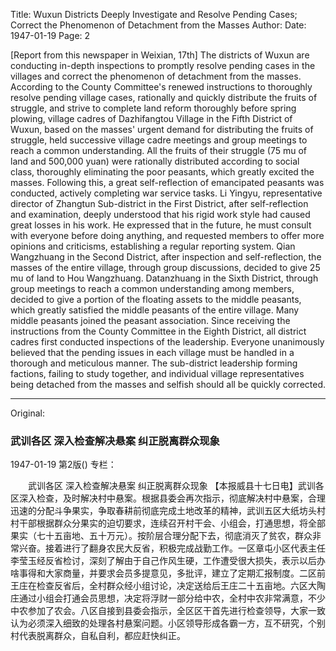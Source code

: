 Title: Wuxun Districts Deeply Investigate and Resolve Pending Cases; Correct the Phenomenon of Detachment from the Masses
Author:
Date: 1947-01-19
Page: 2

[Report from this newspaper in Weixian, 17th] The districts of Wuxun are conducting in-depth inspections to promptly resolve pending cases in the villages and correct the phenomenon of detachment from the masses. According to the County Committee's renewed instructions to thoroughly resolve pending village cases, rationally and quickly distribute the fruits of struggle, and strive to complete land reform thoroughly before spring plowing, village cadres of Dazhifangtou Village in the Fifth District of Wuxun, based on the masses' urgent demand for distributing the fruits of struggle, held successive village cadre meetings and group meetings to reach a common understanding. All the fruits of their struggle (75 mu of land and 500,000 yuan) were rationally distributed according to social class, thoroughly eliminating the poor peasants, which greatly excited the masses. Following this, a great self-reflection of emancipated peasants was conducted, actively completing war service tasks. Li Yingyu, representative director of Zhangtun Sub-district in the First District, after self-reflection and examination, deeply understood that his rigid work style had caused great losses in his work. He expressed that in the future, he must consult with everyone before doing anything, and requested members to offer more opinions and criticisms, establishing a regular reporting system. Qian Wangzhuang in the Second District, after inspection and self-reflection, the masses of the entire village, through group discussions, decided to give 25 mu of land to Hou Wangzhuang. Datanzhuang in the Sixth District, through group meetings to reach a common understanding among members, decided to give a portion of the floating assets to the middle peasants, which greatly satisfied the middle peasants of the entire village. Many middle peasants joined the peasant association. Since receiving the instructions from the County Committee in the Eighth District, all district cadres first conducted inspections of the leadership. Everyone unanimously believed that the pending issues in each village must be handled in a thorough and meticulous manner. The sub-district leadership forming factions, failing to study together, and individual village representatives being detached from the masses and selfish should all be quickly corrected.



<hr /> 

Original: 


### 武训各区  深入检查解决悬案  纠正脱离群众现象

1947-01-19
第2版()
专栏：

　　武训各区
    深入检查解决悬案
    纠正脱离群众现象
    【本报威县十七日电】武训各区深入检查，及时解决村中悬案。根据县委会再次指示，彻底解决村中悬案，合理迅速的分配斗争果实，争取春耕前彻底完成土地改革的精神，武训五区大纸坊头村村干部根据群众分果实的迫切要求，连续召开村干会、小组会，打通思想，将全部果实（七十五亩地、五十万元）。按阶层合理分配下去，彻底消灭了贫农，群众非常兴奋。接着进行了翻身农民大反省，积极完成战勤工作。一区章屯小区代表主任李莹玉经反省检讨，深刻了解由于自己作风生硬，工作遭受很大损失，表示以后办啥事得和大家商量，并要求会员多提意见，多批评，建立了定期汇报制度。二区前王庄在检查反省后，全村群众经小组讨论，决定送给后王庄二十五亩地。六区大陶庄通过小组会打通会员思想，决定将浮财一部分给中农，全村中农非常满意，不少中农参加了农会。八区自接到县委会指示，全区区干首先进行检查领导，大家一致认为必须深入细致的处理各村悬案问题。小区领导形成各霸一方，互不研究，个别村代表脱离群众，自私自利，都应赶快纠正。
